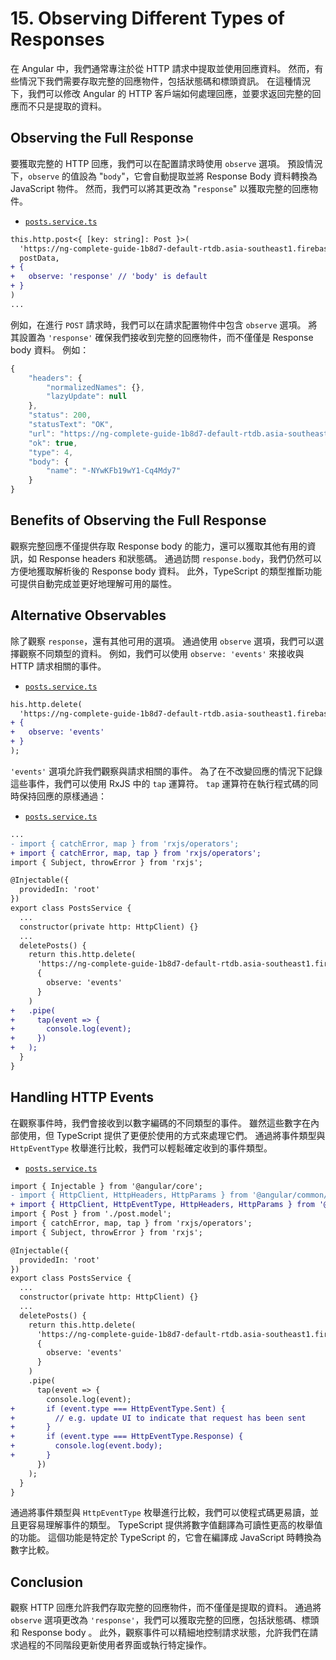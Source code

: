 # 15. Observing Different Types of Responses

在 Angular 中，我們通常專注於從 HTTP 請求中提取並使用回應資料。 然而，有些情況下我們需要存取完整的回應物件，包括狀態碼和標頭資訊。 在這種情況下，我們可以修改 Angular 的 HTTP 客戶端如何處理回應，並要求返回完整的回應而不只是提取的資料。 

## Observing the Full Response

要獲取完整的 HTTP 回應，我們可以在配置請求時使用 `observe` 選項。 預設情況下，`observe` 的值設為 "`body`"，它會自動提取並將 Response Body 資料轉換為 JavaScript 物件。 然而，我們可以將其更改為 "`response`" 以獲取完整的回應物件。 

- [`posts.service.ts`](../../http-app/src/app/posts.service.ts)

```diff
this.http.post<{ [key: string]: Post }>(
  'https://ng-complete-guide-1b8d7-default-rtdb.asia-southeast1.firebasedatabase.app/posts.json',
  postData,
+ {
+   observe: 'response' // 'body' is default
+ }
)
...
```

例如，在進行 `POST` 請求時，我們可以在請求配置物件中包含 `observe` 選項。 將其設置為 `'response'` 確保我們接收到完整的回應物件，而不僅僅是 Response body 資料。 例如：

```javascript
{
    "headers": {
        "normalizedNames": {},
        "lazyUpdate": null
    },
    "status": 200,
    "statusText": "OK",
    "url": "https://ng-complete-guide-1b8d7-default-rtdb.asia-southeast1.firebasedatabase.app/posts.json",
    "ok": true,
    "type": 4,
    "body": {
        "name": "-NYwKFb19wY1-Cq4Mdy7"
    }
}
```

## Benefits of Observing the Full Response

觀察完整回應不僅提供存取 Response body 的能力，還可以獲取其他有用的資訊，如 Response headers 和狀態碼。 通過訪問 `response.body`，我們仍然可以方便地獲取解析後的 Response body 資料。 此外，TypeScript 的類型推斷功能可提供自動完成並更好地理解可用的屬性。 

## Alternative Observables

除了觀察 `response`，還有其他可用的選項。 通過使用 `observe` 選項，我們可以選擇觀察不同類型的資料。 例如，我們可以使用 `observe: 'events'` 來接收與 HTTP 請求相關的事件。 

- [`posts.service.ts`](../../http-app/src/app/posts.service.ts)

```diff
his.http.delete(
  'https://ng-complete-guide-1b8d7-default-rtdb.asia-southeast1.firebasedatabase.app/posts.json',
+ {
+   observe: 'events'
+ }
);
```

`'events'` 選項允許我們觀察與請求相關的事件。 為了在不改變回應的情況下記錄這些事件，我們可以使用 RxJS 中的 `tap` 運算符。 `tap` 運算符在執行程式碼的同時保持回應的原樣通過：

- [`posts.service.ts`](../../http-app/src/app/posts.service.ts)

```diff
...
- import { catchError, map } from 'rxjs/operators';
+ import { catchError, map, tap } from 'rxjs/operators';
import { Subject, throwError } from 'rxjs';

@Injectable({
  providedIn: 'root'
})
export class PostsService {
  ...
  constructor(private http: HttpClient) {}
  ...
  deletePosts() {
    return this.http.delete(
      'https://ng-complete-guide-1b8d7-default-rtdb.asia-southeast1.firebasedatabase.app/posts.json',
      {
        observe: 'events'
      }
    )
+   .pipe(
+     tap(event => {
+       console.log(event);
+     })
+   );
  }
}
```

## Handling HTTP Events

在觀察事件時，我們會接收到以數字編碼的不同類型的事件。 雖然這些數字在內部使用，但 TypeScript 提供了更便於使用的方式來處理它們。 通過將事件類型與 `HttpEventType` 枚舉進行比較，我們可以輕鬆確定收到的事件類型。 

- [`posts.service.ts`](../../http-app/src/app/posts.service.ts)

```diff
import { Injectable } from '@angular/core';
- import { HttpClient, HttpHeaders, HttpParams } from '@angular/common/http';
+ import { HttpClient, HttpEventType, HttpHeaders, HttpParams } from '@angular/common/http';
import { Post } from './post.model';
import { catchError, map, tap } from 'rxjs/operators';
import { Subject, throwError } from 'rxjs';

@Injectable({
  providedIn: 'root'
})
export class PostsService {
  ...
  constructor(private http: HttpClient) {}
  ...
  deletePosts() {
    return this.http.delete(
      'https://ng-complete-guide-1b8d7-default-rtdb.asia-southeast1.firebasedatabase.app/posts.json',
      {
        observe: 'events'
      }
    )
    .pipe(
      tap(event => {
        console.log(event);
+       if (event.type === HttpEventType.Sent) {
+         // e.g. update UI to indicate that request has been sent
+       }
+       if (event.type === HttpEventType.Response) {
+         console.log(event.body);
+       }
      })
    );
  }
}
```

通過將事件類型與 `HttpEventType` 枚舉進行比較，我們可以使程式碼更易讀，並且更容易理解事件的類型。 TypeScript 提供將數字值翻譯為可讀性更高的枚舉值的功能。 這個功能是特定於 TypeScript 的，它會在編譯成 JavaScript 時轉換為數字比較。 

## Conclusion

觀察 HTTP 回應允許我們存取完整的回應物件，而不僅僅是提取的資料。 通過將 `observe` 選項更改為 `'response'`，我們可以獲取完整的回應，包括狀態碼、標頭和 Response body 。 此外，觀察事件可以精細地控制請求狀態，允許我們在請求過程的不同階段更新使用者界面或執行特定操作。 